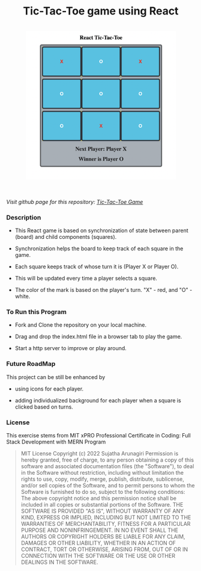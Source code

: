 
<h1 align="center">Tic-Tac-Toe game using React</h1>

<br>
<div align="center" id="top"> 
<img src = "./game.png" width='400'/>
</div>
<br>
<br>

*Visit github page for this repository: [Tic-Tac-Toe Game](https://suja-codes.github.io/Tic-Tac-Toe/)*

### Description 

- This React game is based on synchronization of state between parent (board) and child components (squares).

- Synchronization helps the board to keep track of each square in the game. 

- Each square keeps track of whose turn it is (Player X or Player O).

- This will be updated every time a player selects a square.

- The color of the mark is based on the player's turn. "X" - red, and "O" - white.


### To Run this Program

- Fork and Clone the repository on your local machine.

- Drag and drop the index.html file in a browser tab to play the game.

- Start a http server to improve or play around.


### Future RoadMap

This project can be still be enhanced by 

- using icons for each player.

- adding individualized background for each player when a square is clicked based on turns.

  
### License

This exercise stems from MIT xPRO Professional Certificate in Coding: Full Stack Development with MERN Program

> MIT License
> Copyright (c) 2022 Sujatha Arunagiri
> Permission is hereby granted, free of charge, to any person obtaining a copy
> of this software and associated documentation files (the "Software"), to deal
> in the Software without restriction, including without limitation the rights
> to use, copy, modify, merge, publish, distribute, sublicense, and/or sell
> copies of the Software, and to permit persons to whom the Software is
> furnished to do so, subject to the following conditions:
> The above copyright notice and this permission notice shall be included in all
> copies or substantial portions of the Software.
> THE SOFTWARE IS PROVIDED "AS IS", WITHOUT WARRANTY OF ANY KIND, EXPRESS OR
> IMPLIED, INCLUDING BUT NOT LIMITED TO THE WARRANTIES OF MERCHANTABILITY,
> FITNESS FOR A PARTICULAR PURPOSE AND NONINFRINGEMENT. IN NO EVENT SHALL THE
> AUTHORS OR COPYRIGHT HOLDERS BE LIABLE FOR ANY CLAIM, DAMAGES OR OTHER
> LIABILITY, WHETHER IN AN ACTION OF CONTRACT, TORT OR OTHERWISE, ARISING FROM,
> OUT OF OR IN CONNECTION WITH THE SOFTWARE OR THE USE OR OTHER DEALINGS IN THE
> SOFTWARE.
